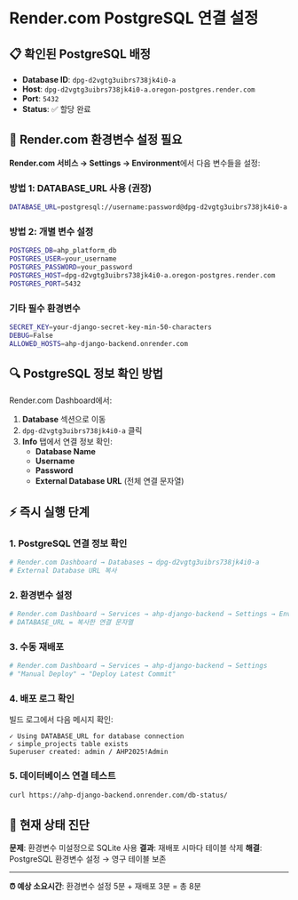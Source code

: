 # Render.com PostgreSQL 연결 설정

## 📋 확인된 PostgreSQL 배정
- **Database ID**: `dpg-d2vgtg3uibrs738jk4i0-a`
- **Host**: `dpg-d2vgtg3uibrs738jk4i0-a.oregon-postgres.render.com`
- **Port**: `5432`
- **Status**: ✅ 할당 완료

## 🔧 Render.com 환경변수 설정 필요

**Render.com 서비스 → Settings → Environment**에서 다음 변수들을 설정:

### 방법 1: DATABASE_URL 사용 (권장)
```bash
DATABASE_URL=postgresql://username:password@dpg-d2vgtg3uibrs738jk4i0-a.oregon-postgres.render.com:5432/database_name
```

### 방법 2: 개별 변수 설정
```bash
POSTGRES_DB=ahp_platform_db
POSTGRES_USER=your_username
POSTGRES_PASSWORD=your_password
POSTGRES_HOST=dpg-d2vgtg3uibrs738jk4i0-a.oregon-postgres.render.com
POSTGRES_PORT=5432
```

### 기타 필수 환경변수
```bash
SECRET_KEY=your-django-secret-key-min-50-characters
DEBUG=False
ALLOWED_HOSTS=ahp-django-backend.onrender.com
```

## 🔍 PostgreSQL 정보 확인 방법

Render.com Dashboard에서:
1. **Database** 섹션으로 이동
2. `dpg-d2vgtg3uibrs738jk4i0-a` 클릭
3. **Info** 탭에서 연결 정보 확인:
   - **Database Name**
   - **Username** 
   - **Password**
   - **External Database URL** (전체 연결 문자열)

## ⚡ 즉시 실행 단계

### 1. PostgreSQL 연결 정보 확인
```bash
# Render.com Dashboard → Databases → dpg-d2vgtg3uibrs738jk4i0-a
# External Database URL 복사
```

### 2. 환경변수 설정
```bash
# Render.com Dashboard → Services → ahp-django-backend → Settings → Environment
# DATABASE_URL = 복사한 연결 문자열
```

### 3. 수동 재배포
```bash
# Render.com Dashboard → Services → ahp-django-backend → Settings
# "Manual Deploy" → "Deploy Latest Commit"
```

### 4. 배포 로그 확인
빌드 로그에서 다음 메시지 확인:
```
✓ Using DATABASE_URL for database connection
✓ simple_projects table exists
Superuser created: admin / AHP2025!Admin
```

### 5. 데이터베이스 연결 테스트
```bash
curl https://ahp-django-backend.onrender.com/db-status/
```

## 🚨 현재 상태 진단

**문제**: 환경변수 미설정으로 SQLite 사용
**결과**: 재배포 시마다 테이블 삭제
**해결**: PostgreSQL 환경변수 설정 → 영구 테이블 보존

---
**⏰ 예상 소요시간**: 환경변수 설정 5분 + 재배포 3분 = 총 8분